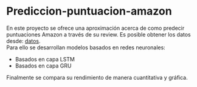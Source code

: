 # Prediccion-puntuacion-amazon
En este proyecto se ofrece una aproximación acerca de como predecir puntuaciones Amazon a través de su review.
Es posible obtener los datos desde: [datos](https://drive.google.com/file/d/1ciHUnATAveF8wsdilUfjWJkVihLfuVZQ/view?usp=sharing). <br />
Para ello se desarrollan modelos basados en redes neuronales:
- Basados en capa LSTM
- Basados en capa GRU

Finalmente se compara su rendimiento de manera cuantitativa y gráfica.
